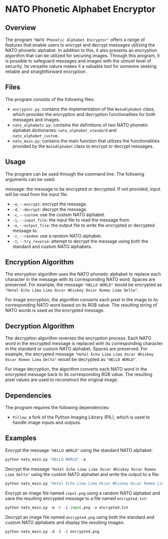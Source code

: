 # NATO Phonetic Alphabet Encryptor
## Overview
The program `"NATO Phonetic Alphabet Encryptor"` offers a range of features that enable users to encrypt and decrypt messages utilizing the NATO phonetic alphabet. In addition to this, it also presents an encryption algorithm that can be utilized for securing images. Through this program, it is possible to safeguard messages and images with the utmost level of security. Its versatile nature makes it a valuable tool for someone seeking reliable and straightforward encryption .

## Files
The program consists of the following files:

- `encryptor.py`: contains the implementation of the `NatoAlphabet` class, which provides the encryption and decryption functionalities for both messages and images.
- `nato_alphabets.py`: contains the definitions of two NATO phonetic alphabet dictionaries: `nato_alphabet_standard` and `nato_alphabet_custom`.
- `nato_main.py`: contains the main function that utilizes the functionalities provided by the `NatoAlphabet` class to encrypt or decrypt messages.
## Usage
The program can be used through the command line. The following arguments can be used:

message: the message to be encrypted or decrypted. If not provided, input will be read from the input file.
- `-e`, `--encrypt`: encrypt the message.
- `-d`, `--decrypt`: decrypt the message.
- `-c`, `--custom`: use the custom NATO alphabet.
- `-i`, `--input_file`: the input file to read the message from.
- `-o`, `--output_file`: the output file to write the encrypted or decrypted message to.
- `-r`, `--random`: use a random NATO alphabet.
- `-t`, `--try_reverse`: attempt to decrypt the message using both the standard and custom NATO alphabets.
## Encryption Algorithm
The encryption algorithm uses the NATO phonetic alphabet to replace each character in the message with its corresponding NATO word. Spaces are preserved. For example, the message `"HELLO WORLD"` would be encrypted as `"Hotel Echo Lima Lima Oscar Whiskey Oscar Romeo Lima Delta"`.

For image encryption, the algorithm converts each pixel in the image to its corresponding NATO word based on its RGB value. The resulting string of NATO words is used as the encrypted message.

## Decryption Algorithm
The decryption algorithm reverses the encryption process. Each NATO word in the encrypted message is replaced with its corresponding character in the standard or custom NATO alphabet. Spaces are preserved. For example, the encrypted message `"Hotel Echo Lima Lima Oscar Whiskey Oscar Romeo Lima Delta"` would be decrypted as `"HELLO WORLD"`.

For image decryption, the algorithm converts each NATO word in the encrypted message back to its corresponding RGB value. The resulting pixel values are used to reconstruct the original image.

## Dependencies
The program requires the following dependencies:

- `Pillow`: a fork of the Python Imaging Library (PIL), which is used to handle image inputs and outputs.
## Examples
Encrypt the message `"HELLO WORLD"` using the standard NATO alphabet:
```python
python nato_main.py "HELLO WORLD" -e
```
Decrypt the message `"Hotel Echo Lima Lima Oscar Whiskey Oscar Romeo Lima Delta"` using the custom NATO alphabet and write the output to a file:
```python
python nato_main.py "Hotel Echo Lima Lima Oscar Whiskey Oscar Romeo Lima Delta" -d -c -o decrypted.txt
```
Encrypt an image file named `input.png` using a random NATO alphabet and save the resulting encrypted message to a file named `encrypted.txt`:
```python
python nato_main.py -e -r -i input.png -o encrypted.txt
```
Decrypt an image file named `encrypted.png` using both the standard and custom NATO alphabets and display the resulting images:
```python
python nato_main.py -d -t -i encrypted.png
```
